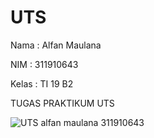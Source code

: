 # UTS

Nama  : Alfan Maulana

NIM   : 311910643

Kelas  : TI 19 B2

TUGAS PRAKTIKUM UTS

![UTS alfan maulana 311910643](https://user-images.githubusercontent.com/81576195/116950600-b6240400-acaf-11eb-998b-f64da3bb4f07.png)
